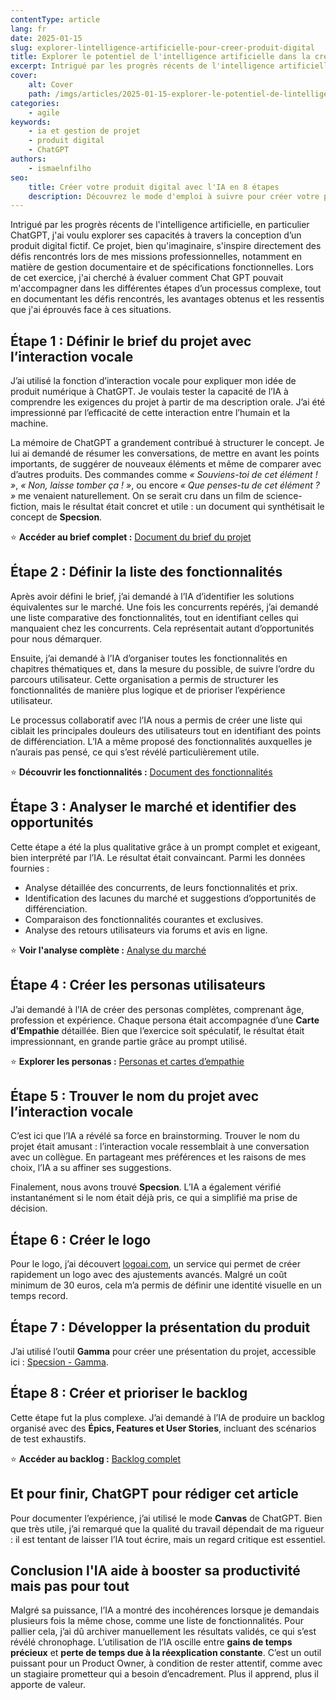 ```yaml
---
contentType: article
lang: fr
date: 2025-01-15
slug: explorer-lintelligence-artificielle-pour-creer-produit-digital
title: Explorer le potentiel de l'intelligence artificielle dans la création d'un produit fictif
excerpt: Intrigué par les progrès récents de l'intelligence artificielle, en particulier ChatGPT, j'ai voulu explorer ses capacités à travers la conception d’un produit digital fictif. Ce projet, bien qu'imaginaire, s'inspire directement des défis rencontrés lors de mes missions professionnelles, notamment en matière de gestion documentaire et de spécifications fonctionnelles. Lors de cet exercice, j'ai cherché à évaluer comment Chat GPT pouvait m'accompagner dans les différentes étapes d’un processus complexe, tout en documentant les défis rencontrés, les avantages obtenus et les ressentis que j'ai éprouvés face à ces situations.
cover:
    alt: Cover
    path: /imgs/articles/2025-01-15-explorer-le-potentiel-de-lintelligence-artificielle/cover.jpg
categories:
    - agile
keywords:
    - ia et gestion de projet
    - produit digital
    - ChatGPT
authors:
    - ismaelnfilho
seo:
    title: Créer votre produit digital avec l'IA en 8 étapes
    description: Découvrez le mode d'emploi à suivre pour créer votre produit digital avec l'IA : du brief projet à la priorisation du backlog produit.
---
```


Intrigué par les progrès récents de l'intelligence artificielle, en particulier ChatGPT, j'ai voulu explorer ses capacités à travers la conception d’un produit digital fictif. Ce projet, bien qu'imaginaire, s'inspire directement des défis rencontrés lors de mes missions professionnelles, notamment en matière de gestion documentaire et de spécifications fonctionnelles. Lors de cet exercice, j'ai cherché à évaluer comment Chat GPT pouvait m'accompagner dans les différentes étapes d’un processus complexe, tout en documentant les défis rencontrés, les avantages obtenus et les ressentis que j'ai éprouvés face à ces situations.

## Étape 1 : Définir le brief du projet avec l’interaction vocale

J’ai utilisé la fonction d’interaction vocale pour expliquer mon idée de produit numérique à ChatGPT. Je voulais tester la capacité de l’IA à comprendre les exigences du projet à partir de ma description orale. J’ai été impressionné par l’efficacité de cette interaction entre l’humain et la machine.

La mémoire de ChatGPT a grandement contribué à structurer le concept. Je lui ai demandé de résumer les conversations, de mettre en avant les points importants, de suggérer de nouveaux éléments et même de comparer avec d’autres produits. Des commandes comme *« Souviens-toi de cet élément ! »*, *« Non, laisse tomber ça ! »*, ou encore *« Que penses-tu de cet élément ? »* me venaient naturellement. On se serait cru dans un film de science-fiction, mais le résultat était concret et utile : un document qui synthétisait le concept de **Specsion**.

⭐ **Accéder au brief complet :** [Document du brief du projet](https://docs.google.com/document/d/1FwFyNggDJx0Bveh5Wp2s9iq6oxH-1YCHxC9oQ7M7XcM/edit?tab=t.0)

## Étape 2 : Définir la liste des fonctionnalités

Après avoir défini le brief, j’ai demandé à l’IA d’identifier les solutions équivalentes sur le marché. Une fois les concurrents repérés, j’ai demandé une liste comparative des fonctionnalités, tout en identifiant celles qui manquaient chez les concurrents. Cela représentait autant d’opportunités pour nous démarquer.

Ensuite, j’ai demandé à l’IA d’organiser toutes les fonctionnalités en chapitres thématiques et, dans la mesure du possible, de suivre l’ordre du parcours utilisateur. Cette organisation a permis de structurer les fonctionnalités de manière plus logique et de prioriser l’expérience utilisateur.

Le processus collaboratif avec l’IA nous a permis de créer une liste qui ciblait les principales douleurs des utilisateurs tout en identifiant des points de différenciation. L’IA a même proposé des fonctionnalités auxquelles je n’aurais pas pensé, ce qui s’est révélé particulièrement utile.

⭐ **Découvrir les fonctionnalités :** [Document des fonctionnalités](https://docs.google.com/document/d/1PvzYy8Fq71ri7ZqCCJsBvHQeoUkw71JoygZvp8oRo50/edit?tab=t.0#heading=h.4u01jimu1xb8)

## Étape 3 : Analyser le marché et identifier des opportunités

Cette étape a été la plus qualitative grâce à un prompt complet et exigeant, bien interprété par l’IA. Le résultat était convaincant. Parmi les données fournies :

- Analyse détaillée des concurrents, de leurs fonctionnalités et prix.
- Identification des lacunes du marché et suggestions d’opportunités de différenciation.
- Comparaison des fonctionnalités courantes et exclusives.
- Analyse des retours utilisateurs via forums et avis en ligne.

⭐ **Voir l'analyse complète :** [Analyse du marché](https://docs.google.com/document/d/1LHpt5amnMQvwXo8bbPWW4uqc4gtqaXDCjyVu2392dsM/edit?tab=t.0)

## Étape 4 : Créer les personas utilisateurs

J’ai demandé à l’IA de créer des personas complètes, comprenant âge, profession et expérience. Chaque persona était accompagnée d’une **Carte d’Empathie** détaillée. Bien que l’exercice soit spéculatif, le résultat était impressionnant, en grande partie grâce au prompt utilisé.

⭐ **Explorer les personas :** [Personas et cartes d’empathie](https://docs.google.com/document/d/16mIWRBjszsxHOC_BBOYu9c1_Kk15g-HWleoKDuYR_oc/edit?tab=t.0#heading=h.k7muvgw8he18)

## Étape 5 : Trouver le nom du projet avec l’interaction vocale

C’est ici que l’IA a révélé sa force en brainstorming. Trouver le nom du projet était amusant : l’interaction vocale ressemblait à une conversation avec un collègue. En partageant mes préférences et les raisons de mes choix, l’IA a su affiner ses suggestions.

Finalement, nous avons trouvé **Specsion**. L’IA a également vérifié instantanément si le nom était déjà pris, ce qui a simplifié ma prise de décision.

## Étape 6 : Créer le logo

Pour le logo, j’ai découvert [logoai.com](https://logoai.com), un service qui permet de créer rapidement un logo avec des ajustements avancés. Malgré un coût minimum de 30 euros, cela m’a permis de définir une identité visuelle en un temps record.

## Étape 7 : Développer la présentation du produit

J’ai utilisé l’outil **Gamma** pour créer une présentation du projet, accessible ici : [Specsion - Gamma](https://gamma.app/docs/Specsion-Revolutionizing-Agile-Project-Management-n3mswk8aiv8cpv3?mode=present#card-bah8rmlzgz11bv9).

## Étape 8 : Créer et prioriser le backlog

Cette étape fut la plus complexe. J’ai demandé à l’IA de produire un backlog organisé avec des **Épics, Features et User Stories**, incluant des scénarios de test exhaustifs.

⭐ **Accéder au backlog :** [Backlog complet](https://docs.google.com/document/d/1XzxpW2npKicuJPE2OBDhSzo7btYdNqgjn-gDdn60lkY/edit?tab=t.0#heading=h.nhgztngzck24)

## Et pour finir, ChatGPT pour rédiger cet article

Pour documenter l’expérience, j’ai utilisé le mode **Canvas** de ChatGPT. Bien que très utile, j’ai remarqué que la qualité du travail dépendait de ma rigueur : il est tentant de laisser l’IA tout écrire, mais un regard critique est essentiel.

## Conclusion l'IA aide à booster sa productivité mais pas pour tout

Malgré sa puissance, l’IA a montré des incohérences lorsque je demandais plusieurs fois la même chose, comme une liste de fonctionnalités. Pour pallier cela, j’ai dû archiver manuellement les résultats validés, ce qui s’est révélé chronophage.
L’utilisation de l’IA oscille entre **gains de temps précieux** et **perte de temps due à la réexplication constante**. C’est un outil puissant pour un Product Owner, à condition de rester attentif, comme avec un stagiaire prometteur qui a besoin d’encadrement. Plus il apprend, plus il apporte de valeur.
